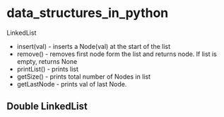 # data_structures_in_python

LinkedList
- insert(val) - inserts a Node(val) at the start of the list
- remove() - removes first node form the list and returns node. If list is empty, returns None
- printList() - prints list 
- getSize() - prints total number of Nodes in list
- getLastNode - prints val of last Node.

Double LinkedList
- 